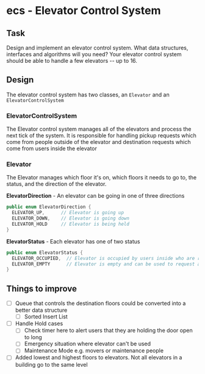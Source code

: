 # ecs - Elevator Control System

## Task

Design and implement an elevator control system. What data structures,
interfaces and algorithms will you need? Your elevator control system should
be able to handle a few elevators -- up to 16.

## Design

The elevator control system has two classes, an `Elevator` and an `ElevatorControlSystem`

### ElevatorControlSystem

The Elevator control system manages all of the elevators and process the next tick of the system.  It is responsible for
handling pickup requests which come from people outside of the elevator and destination requests which come from users
inside the elevator

### Elevator

The Elevator manages which floor it's on, which floors it needs to go to, the status, and the direction of the elevator.

__ElevatorDirection__ - An elevator can be going in one of three directions
```java
public enum ElevatorDirection {
  ELEVATOR_UP,      // Elevator is going up
  ELEVATOR_DOWN,    // Elevator is going down
  ELEVATOR_HOLD     // Elevator is being held
}
```

__ElevatorStatus__ - Each elevator has one of two status
```java
public enum ElevatorStatus {
  ELEVATOR_OCCUPIED,  // Elevator is occupied by users inside who are request floors
  ELEVATOR_EMPTY      // Elevator is empty and can be used to request a pickup
}
```

## Things to improve

- [ ] Queue that controls the destination floors could be converted into a better data structure
  - [ ] Sorted Insert List
- [ ] Handle Hold cases
  - [ ] Check timer here to alert users that they are holding the door open to long
  - [ ] Emergency situation where elevator can't be used
  - [ ] Maintenance Mode e.g. movers or maintenance people
- [ ] Added lowest and highest floors to elevators. Not all elevators in a building go to the same level